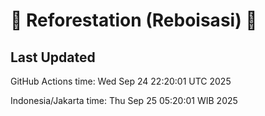 
# 🌳 Reforestation (Reboisasi) 🌲

## Last Updated

GitHub Actions time: Wed Sep 24 22:20:01 UTC 2025

Indonesia/Jakarta time: Thu Sep 25 05:20:01 WIB 2025
